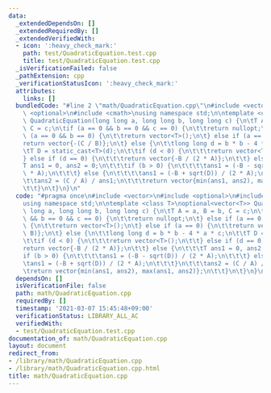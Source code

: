 ```yaml
---
data:
  _extendedDependsOn: []
  _extendedRequiredBy: []
  _extendedVerifiedWith:
  - icon: ':heavy_check_mark:'
    path: test/QuadraticEquation.test.cpp
    title: test/QuadraticEquation.test.cpp
  _isVerificationFailed: false
  _pathExtension: cpp
  _verificationStatusIcon: ':heavy_check_mark:'
  attributes:
    links: []
  bundledCode: "#line 2 \"math/QuadraticEquation.cpp\"\n#include <vector>\n#include\
    \ <optional>\n#include <cmath>\nusing namespace std;\n\ntemplate <class T>\noptional<vector<T>>\
    \ QuadraticEquation(long long a, long long b, long long c) {\n\tT A = a, B = b,\
    \ C = c;\n\tif (a == 0 && b == 0 && c == 0) {\n\t\treturn nullopt;\n\t} else if\
    \ (a == 0 && b == 0) {\n\t\treturn vector<T>();\n\t} else if (a == 0) {\n\t\t\
    return vector{-(C / B)};\n\t} else {\n\t\tlong long d = b * b - 4 * a * c;\n\t\
    \tT D = static_cast<T>(d);\n\t\tif (d < 0) {\n\t\t\treturn vector<T>();\n\t\t\
    } else if (d == 0) {\n\t\t\treturn vector{-B / (2 * A)};\n\t\t} else {\n\t\t\t\
    T ans1 = 0, ans2 = 0;\n\t\t\tif (b > 0) {\n\t\t\t\tans1 = (-B - sqrt(D)) / (2\
    \ * A);\n\t\t\t} else {\n\t\t\t\tans1 = (-B + sqrt(D)) / (2 * A);\n\t\t\t}\n\t\
    \t\tans2 = (C / A) / ans1;\n\t\t\treturn vector{min(ans1, ans2), max(ans1, ans2)};\n\
    \t\t}\n\t}\n}\n"
  code: "#pragma once\n#include <vector>\n#include <optional>\n#include <cmath>\n\
    using namespace std;\n\ntemplate <class T>\noptional<vector<T>> QuadraticEquation(long\
    \ long a, long long b, long long c) {\n\tT A = a, B = b, C = c;\n\tif (a == 0\
    \ && b == 0 && c == 0) {\n\t\treturn nullopt;\n\t} else if (a == 0 && b == 0)\
    \ {\n\t\treturn vector<T>();\n\t} else if (a == 0) {\n\t\treturn vector{-(C /\
    \ B)};\n\t} else {\n\t\tlong long d = b * b - 4 * a * c;\n\t\tT D = static_cast<T>(d);\n\
    \t\tif (d < 0) {\n\t\t\treturn vector<T>();\n\t\t} else if (d == 0) {\n\t\t\t\
    return vector{-B / (2 * A)};\n\t\t} else {\n\t\t\tT ans1 = 0, ans2 = 0;\n\t\t\t\
    if (b > 0) {\n\t\t\t\tans1 = (-B - sqrt(D)) / (2 * A);\n\t\t\t} else {\n\t\t\t\
    \tans1 = (-B + sqrt(D)) / (2 * A);\n\t\t\t}\n\t\t\tans2 = (C / A) / ans1;\n\t\t\
    \treturn vector{min(ans1, ans2), max(ans1, ans2)};\n\t\t}\n\t}\n}\n"
  dependsOn: []
  isVerificationFile: false
  path: math/QuadraticEquation.cpp
  requiredBy: []
  timestamp: '2021-03-07 15:45:48+09:00'
  verificationStatus: LIBRARY_ALL_AC
  verifiedWith:
  - test/QuadraticEquation.test.cpp
documentation_of: math/QuadraticEquation.cpp
layout: document
redirect_from:
- /library/math/QuadraticEquation.cpp
- /library/math/QuadraticEquation.cpp.html
title: math/QuadraticEquation.cpp
---
```

